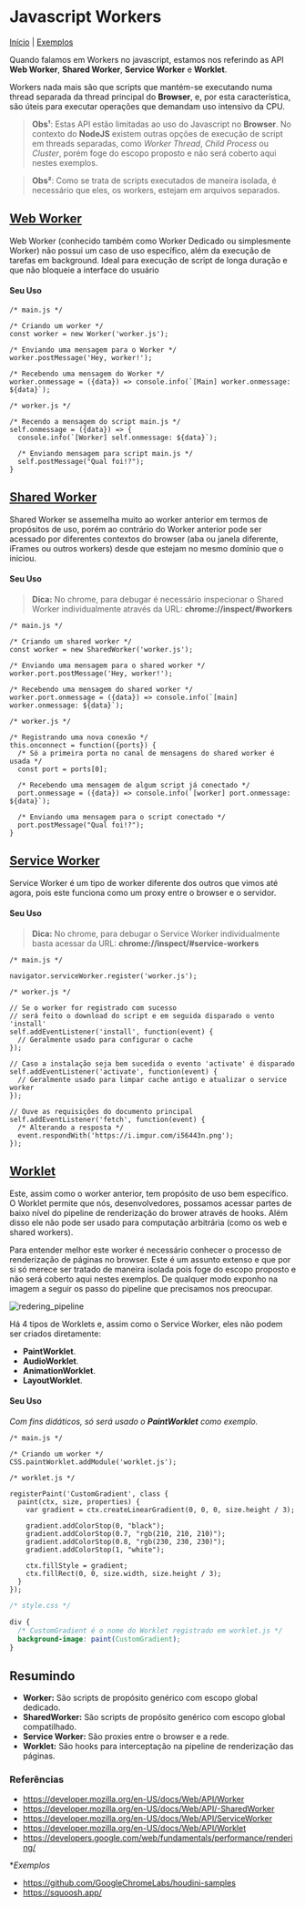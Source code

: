 # Javascript Workers

[Início](../../README.md) |
[Exemplos](../../examples.md)

Quando falamos em Workers no javascript, estamos nos referindo as API **Web Worker**, **Shared Worker**, **Service Worker** e **Worklet**.

Workers nada mais são que scripts que mantém-se executando numa thread separada da thread principal do **Browser**, e, por esta característica, são úteis para executar operações que demandam uso intensivo da CPU.

> **Obs¹**: Estas API estão limitadas ao uso do Javascript no **Browser**. No contexto do **NodeJS** existem outras opções de execução de script em threads separadas, como *Worker Thread*, *Child Process* ou *Cluster*, porém foge do escopo proposto e não será coberto aqui nestes exemplos.

> **Obs²**: Como se trata de scripts executados de maneira isolada, é necessário que eles, os workers, estejam em arquivos separados.

## [Web Worker](https://developer.mozilla.org/en-US/docs/Web/API/Worker>)
Web Worker (conhecido também como Worker Dedicado ou simplesmente Worker) não possui um caso de uso específico, além da execução de tarefas em background. Ideal para execução de script de longa duração e que não bloqueie a interface do usuário

#### Seu Uso

```JS
/* main.js */

/* Criando um worker */
const worker = new Worker('worker.js');

/* Enviando uma mensagem para o Worker */
worker.postMessage('Hey, worker!');

/* Recebendo uma mensagem do Worker */
worker.onmessage = ({data}) => console.info(`[Main] worker.onmessage: ${data}`);
```

```JS
/* worker.js */

/* Recendo a mensagem do script main.js */
self.onmessage = ({data}) => {
  console.info(`[Worker] self.onmessage: ${data}`);

  /* Enviando mensagem para script main.js */
  self.postMessage("Qual foi!?");
}
```


## [Shared Worker](https://developer.mozilla.org/en-US/docs/Web/API/SharedWorker)
Shared Worker se assemelha muito ao worker anterior em termos de propósitos de uso, porém ao contrário do Worker anterior pode ser acessado por diferentes contextos do browser (aba ou janela diferente, iFrames ou outros workers) desde que estejam no mesmo domínio que o iniciou.

#### Seu Uso

> **Dica:** No chrome, para debugar é necessário inspecionar o Shared Worker individualmente através da URL: **chrome://inspect/#workers**

```JS
/* main.js */

/* Criando um shared worker */
const worker = new SharedWorker('worker.js');

/* Enviando uma mensagem para o shared worker */
worker.port.postMessage('Hey, worker!');

/* Recebendo uma mensagem do shared worker */
worker.port.onmessage = ({data}) => console.info(`[main] worker.onmessage: ${data}`);
```

```JS
/* worker.js */

/* Registrando uma nova conexão */
this.onconnect = function({ports}) {
  /* Só a primeira porta no canal de mensagens do shared worker é usada */
  const port = ports[0];

  /* Recebendo uma mensagem de algum script já conectado */
  port.onmessage = ({data}) => console.info(`[worker] port.onmessage: ${data}`);

  /* Enviando uma mensagem para o script conectado */
  port.postMessage("Qual foi!?");
}
```

## [Service Worker](https://developer.mozilla.org/en-US/docs/Web/API/Service_Worker_API)
Service Worker é um tipo de worker diferente dos outros que vimos até agora, pois este funciona como um proxy entre o browser e o servidor.

#### Seu Uso
> **Dica:** No chrome, para debugar o Service Worker individualmente basta acessar da URL: **chrome://inspect/#service-workers**
```JS
/* main.js */

navigator.serviceWorker.register('worker.js');
```
```JS
/* worker.js */

// Se o worker for registrado com sucesso
// será feito o download do script e em seguida disparado o vento 'install'
self.addEventListener('install', function(event) {
  // Geralmente usado para configurar o cache
});

// Caso a instalação seja bem sucedida o evento 'activate' é disparado
self.addEventListener('activate', function(event) {
  // Geralmente usado para limpar cache antigo e atualizar o service worker
});

// Ouve as requisições do documento principal
self.addEventListener('fetch', function(event) {
  /* Alterando a resposta */
  event.respondWith('https://i.imgur.com/i56443n.png');
});
```

## [Worklet](https://developer.mozilla.org/en-US/docs/Web/API/Worklet)
Este, assim como o worker anterior, tem propósito de uso bem específico. O Worklet permite que nós, desenvolvedores, possamos acessar partes de baixo nível do pipeline de renderização do brower através de hooks. Além disso ele não pode ser usado para computação arbitrária (como os web e shared workers).

Para entender melhor este worker é necessário conhecer o processo de renderização de páginas no browser. Este é um assunto extenso e que por si só merece ser tratado de maneira isolada pois foge do escopo proposto e não será coberto aqui nestes exemplos. De qualquer modo exponho na imagem a seguir os passo do pipeline que precisamos nos preocupar.

![redering_pipeline](https://developers.google.com/web/fundamentals/performance/rendering/images/intro/frame-full.jpg)

Há 4 tipos de Worklets e, assim como o Service Worker, eles não podem ser criados diretamente:
- **PaintWorklet**.
- **AudioWorklet**.
- **AnimationWorklet**.
- **LayoutWorklet**.

#### Seu Uso
*Com fins didáticos, só será usado o **PaintWorklet** como exemplo.*
```JS
/* main.js */

/* Criando um worker */
CSS.paintWorklet.addModule('worklet.js');
```

```JS
/* worklet.js */

registerPaint('CustomGradient', class {
  paint(ctx, size, properties) {
    var gradient = ctx.createLinearGradient(0, 0, 0, size.height / 3);

    gradient.addColorStop(0, "black");
    gradient.addColorStop(0.7, "rgb(210, 210, 210)");
    gradient.addColorStop(0.8, "rgb(230, 230, 230)");
    gradient.addColorStop(1, "white");

    ctx.fillStyle = gradient;
    ctx.fillRect(0, 0, size.width, size.height / 3);
  }
});
```

```CSS
/* style.css */

div {
  /* CustomGradient é o nome do Worklet registrado em worklet.js */
  background-image: paint(CustomGradient);
}
```


## Resumindo
- **Worker:** São scripts de propósito genérico com escopo global dedicado.
- **SharedWorker:** São scripts de propósito genérico com escopo global compatilhado.
- **Service Worker:** São proxies entre o browser e a rede.
- **Worklet:** São hooks para interceptação na pipeline de renderização das páginas.

### Referências
- https://developer.mozilla.org/en-US/docs/Web/API/Worker
- https://developer.mozilla.org/en-US/docs/Web/API/-SharedWorker
- https://developer.mozilla.org/en-US/docs/Web/API/ServiceWorker
- https://developer.mozilla.org/en-US/docs/Web/API/Worklet
- https://developers.google.com/web/fundamentals/performance/rendering/

**Exemplos*
- https://github.com/GoogleChromeLabs/houdini-samples
- https://squoosh.app/
